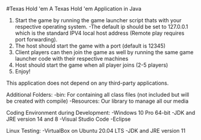 #Texas Hold 'em
A Texas Hold 'em Application in Java

1. Start the game by running the game launcher script thats with your respective operating system.
-The default ip should be set to 127.0.0.1 which is the standard IPV4 local host address (Remote play requires port forwarding).
2. The host should start the game with a port (default is 12345)
3. Client players can then join the game as well by running the same game launcher code with their respective machines
4. Host should start the game when all player joins (2-5 players)
5. Enjoy! 

This application does not depend on any third-party applications.

Additional Folders:
-bin: For containing all class files (not included but will be created with compile)
-Resources: Our library to manage all our media

Coding Environment during Development:
-Windows 10 Pro 64-bit
-JDK and JRE version 14 and 8
-Visual Studio Code
-Eclipse

Linux Testing:
-VirtualBox on Ubuntu 20.04 LTS
-JDK and JRE version 11